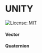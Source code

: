 UNITY
=============
[![License: MIT](https://img.shields.io/badge/License-MIT-yellow.svg)](https://opensource.org/licenses/MIT)


#### Vector

#### Quaternion
